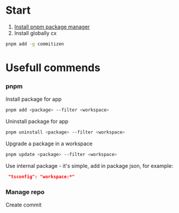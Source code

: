 # Start

1. [Install pnpm package manager](https://pnpm.io/installation)
2. Install globally cx

```sh
pnpm add -g commitizen
```

# Usefull commends
### pnpm
Install package for app
```sh
pnpm add <package> --filter <workspace>
```

Uninstall package for app
```sh
pnpm uninstall <package> --filter <workspace>
```

Upgrade a package in a workspace
```sh
pnpm update <package> --filter <workspace>
```

Use internal package - it's simple, add in package json, for example:
```json
 "tsconfig": "workspace:*"
```
### Manage repo
Create commit
```